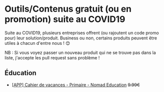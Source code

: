 # Outils/Contenus gratuit (ou en promotion) suite au COVID19

Suite au COVID19, plusieurs entreprises offrent (ou rajoutent un code promo pour) leur solution/produit.
Business ou non, certains produits peuvent être utiles à chacun d'entre nous ! :blush:

NB : Si vous voyez passer un nouveau produit qui ne se trouve pas dans la liste, j'accepte les pull request sans problème !

## Éducation

- [[APP] Cahier de vacances  - Primaire - Nomad Education](https://play.google.com/store/apps/details?id=com.nomadeducation.cahiersdevacances) ~~9.99€~~